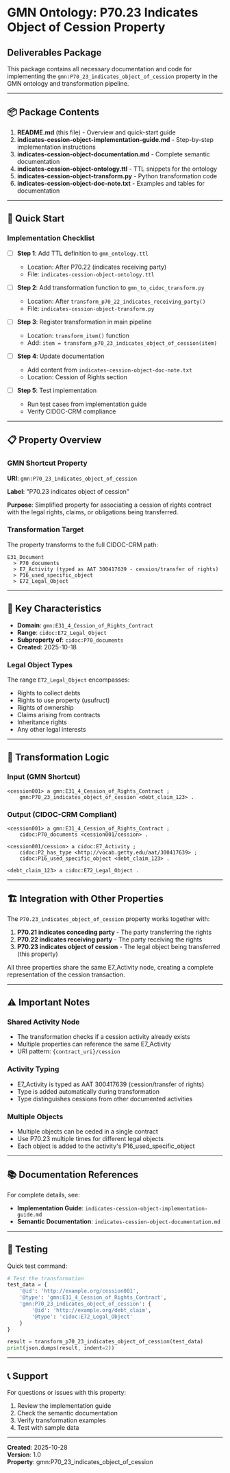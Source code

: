 # GMN Ontology: P70.23 Indicates Object of Cession Property
## Deliverables Package

This package contains all necessary documentation and code for implementing the `gmn:P70_23_indicates_object_of_cession` property in the GMN ontology and transformation pipeline.

---

## 📦 Package Contents

1. **README.md** (this file) - Overview and quick-start guide
2. **indicates-cession-object-implementation-guide.md** - Step-by-step implementation instructions
3. **indicates-cession-object-documentation.md** - Complete semantic documentation
4. **indicates-cession-object-ontology.ttl** - TTL snippets for the ontology
5. **indicates-cession-object-transform.py** - Python transformation code
6. **indicates-cession-object-doc-note.txt** - Examples and tables for documentation

---

## 🎯 Quick Start

### Implementation Checklist

- [ ] **Step 1**: Add TTL definition to `gmn_ontology.ttl`
  - Location: After P70.22 (indicates receiving party)
  - File: `indicates-cession-object-ontology.ttl`

- [ ] **Step 2**: Add transformation function to `gmn_to_cidoc_transform.py`
  - Location: After `transform_p70_22_indicates_receiving_party()`
  - File: `indicates-cession-object-transform.py`

- [ ] **Step 3**: Register transformation in main pipeline
  - Location: `transform_item()` function
  - Add: `item = transform_p70_23_indicates_object_of_cession(item)`

- [ ] **Step 4**: Update documentation
  - Add content from `indicates-cession-object-doc-note.txt`
  - Location: Cession of Rights section

- [ ] **Step 5**: Test implementation
  - Run test cases from implementation guide
  - Verify CIDOC-CRM compliance

---

## 📋 Property Overview

### GMN Shortcut Property
**URI**: `gmn:P70_23_indicates_object_of_cession`

**Label**: "P70.23 indicates object of cession"

**Purpose**: Simplified property for associating a cession of rights contract with the legal rights, claims, or obligations being transferred.

### Transformation Target

The property transforms to the full CIDOC-CRM path:

```
E31_Document 
  > P70_documents 
  > E7_Activity (typed as AAT 300417639 - cession/transfer of rights)
  > P16_used_specific_object 
  > E72_Legal_Object
```

---

## 🔑 Key Characteristics

- **Domain**: `gmn:E31_4_Cession_of_Rights_Contract`
- **Range**: `cidoc:E72_Legal_Object`
- **Subproperty of**: `cidoc:P70_documents`
- **Created**: 2025-10-18

### Legal Object Types

The range `E72_Legal_Object` encompasses:
- Rights to collect debts
- Rights to use property (usufruct)
- Rights of ownership
- Claims arising from contracts
- Inheritance rights
- Any other legal interests

---

## 🔄 Transformation Logic

### Input (GMN Shortcut)
```turtle
<cession001> a gmn:E31_4_Cession_of_Rights_Contract ;
    gmn:P70_23_indicates_object_of_cession <debt_claim_123> .
```

### Output (CIDOC-CRM Compliant)
```turtle
<cession001> a gmn:E31_4_Cession_of_Rights_Contract ;
    cidoc:P70_documents <cession001/cession> .

<cession001/cession> a cidoc:E7_Activity ;
    cidoc:P2_has_type <http://vocab.getty.edu/aat/300417639> ;
    cidoc:P16_used_specific_object <debt_claim_123> .

<debt_claim_123> a cidoc:E72_Legal_Object .
```

---

## 🏗️ Integration with Other Properties

The `P70.23_indicates_object_of_cession` property works together with:

1. **P70.21 indicates conceding party** - The party transferring the rights
2. **P70.22 indicates receiving party** - The party receiving the rights
3. **P70.23 indicates object of cession** - The legal object being transferred (this property)

All three properties share the same E7_Activity node, creating a complete representation of the cession transaction.

---

## ⚠️ Important Notes

### Shared Activity Node
- The transformation checks if a cession activity already exists
- Multiple properties can reference the same E7_Activity
- URI pattern: `{contract_uri}/cession`

### Activity Typing
- E7_Activity is typed as AAT 300417639 (cession/transfer of rights)
- Type is added automatically during transformation
- Type distinguishes cessions from other documented activities

### Multiple Objects
- Multiple objects can be ceded in a single contract
- Use P70.23 multiple times for different legal objects
- Each object is added to the activity's P16_used_specific_object

---

## 📚 Documentation References

For complete details, see:
- **Implementation Guide**: `indicates-cession-object-implementation-guide.md`
- **Semantic Documentation**: `indicates-cession-object-documentation.md`

---

## 🧪 Testing

Quick test command:
```python
# Test the transformation
test_data = {
    '@id': 'http://example.org/cession001',
    '@type': 'gmn:E31_4_Cession_of_Rights_Contract',
    'gmn:P70_23_indicates_object_of_cession': {
        '@id': 'http://example.org/debt_claim',
        '@type': 'cidoc:E72_Legal_Object'
    }
}

result = transform_p70_23_indicates_object_of_cession(test_data)
print(json.dumps(result, indent=2))
```

---

## 📞 Support

For questions or issues with this property:
1. Review the implementation guide
2. Check the semantic documentation
3. Verify transformation examples
4. Test with sample data

---

**Created**: 2025-10-28  
**Version**: 1.0  
**Property**: gmn:P70_23_indicates_object_of_cession
